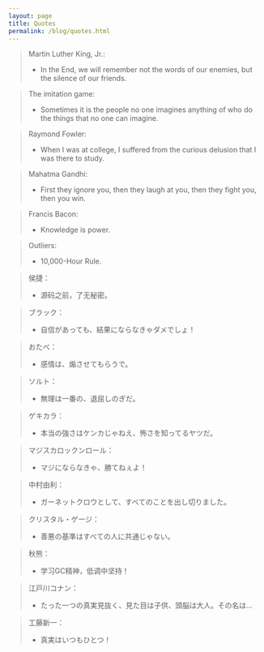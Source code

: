 ```yaml
---
layout: page
title: Quotes
permalink: /blog/quotes.html
---
```


> Martin Luther King, Jr.:<br>
> * In the End, we will remember not the words of our enemies, but the silence of our friends.

> The imitation game:<br>
> * Sometimes it is the people no one imagines anything of who do the things that no one can imagine.

> Raymond Fowler:<br>
> * When I was at college, I suffered from the curious delusion that I was there to study.

> Mahatma Gandhi:<br>
> * First they ignore you, then they laugh at you, then they fight you, then you win.

> Francis Bacon:<br>
> * Knowledge is power.

> Outliers:<br>
> * 10,000-Hour Rule.

> 侯捷：<br>
> * 源码之前，了无秘密。

> ブラック：<br>
> * 自信があっても、結果にならなきゃダメでしょ！

> おたべ：<br>
> * 感情は、煽させてもらうで。

> ソルト：<br>
> * 無理は一番の、退屈しのぎだ。

> ゲキカラ：<br>
> * 本当の強さはケンカじゃねえ、怖さを知ってるヤツだ。

> マジスカロックンロール：<br>
> * マジにならなきゃ、勝てねぇよ！

> 中村由利：<br>
> * ガーネットクロウとして、すべてのことを出し切りました。

> クリスタル・ゲージ：<br>
> * 善悪の基準はすべての人に共通じゃない。

> 秋熊：<br>
> * 学习GC精神，低调中坚持！

> 江戸川コナン：<br>
> * たった一つの真実見抜く、見た目は子供、頭脳は大人。その名は…

> 工藤新一：<br>
> * 真実はいつもひとつ！
